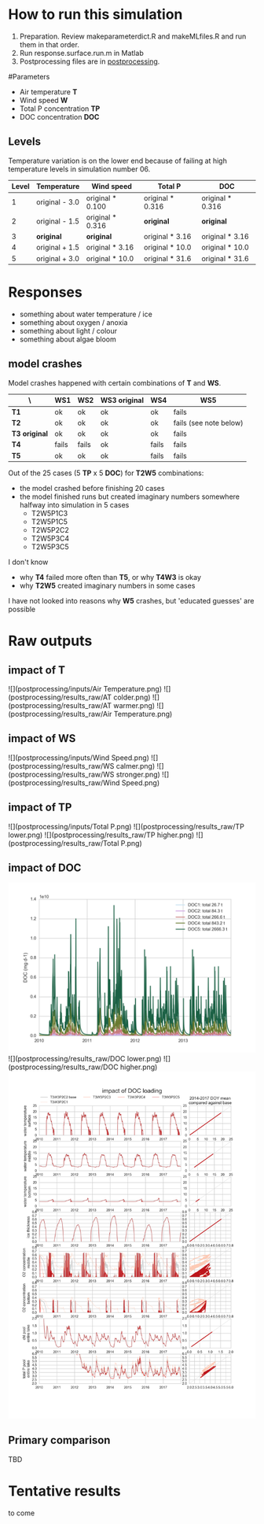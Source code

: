 # How to run this simulation

1. Preparation. Review makeparameterdict.R and makeMLfiles.R and run
   them in that order.
1. Run response.surface.run.m in Matlab
1. Postprocessing files are in [postprocessing](postprocessing).

#Parameters

* Air temperature **T**
* Wind speed **W**
* Total P concentration **TP**
* DOC concentration **DOC**

## Levels

Temperature variation is on the lower end because of failing at high
temperature levels in simulation number 06. 

Level | Temperature | Wind speed | Total P | DOC
--- | --- | --- | --- | ---
1 | original - 3.0 | original * 0.100 | original * 0.316 | original * 0.316 
2 | original - 1.5 | original * 0.316 | **original** | **original** 
3 | **original** | **original** | original * 3.16 |  original * 3.16 
4 | original + 1.5 | original * 3.16 | original * 10.0 | original * 10.0
5 | original + 3.0 | original * 10.0 | original * 31.6 | original * 31.6

# Responses

* something about water temperature / ice
* something about oxygen / anoxia
* something about light / colour
* something about algae bloom

## model crashes

Model crashes happened with certain combinations of **T** and **WS**.

\ | **WS1** | **WS2** | **WS3 original** | **WS4** | **WS5** 
--- | --- | --- | --- | --- | ---
**T1** | ok | ok | ok | ok | fails
**T2** | ok | ok | ok | ok | fails (see note below) 
**T3 original** | ok | ok | ok | ok | fails
**T4** | fails | fails | ok | fails | fails
**T5** | ok | ok | ok | fails | fails

Out of the 25 cases (5 **TP** x 5 **DOC**) for **T2W5** combinations:
- the model crashed before finishing 20 cases 
- the model finished runs but created imaginary numbers somewhere
  halfway into simulation in 5 cases
  - T2W5P1C3 
  - T2W5P1C5 
  - T2W5P2C2 
  - T2W5P3C4 
  - T2W5P3C5

I don't know
- why **T4** failed more often than **T5**, or why **T4W3** is okay
- why **T2W5** created imaginary numbers in some cases

I have not looked into reasons why **W5** crashes, but 'educated
guesses' are possible

# Raw outputs

## impact of **T**

![](postprocessing/inputs/Air Temperature.png) 
![](postprocessing/results_raw/AT colder.png) 
![](postprocessing/results_raw/AT warmer.png) 
![](postprocessing/results_raw/Air Temperature.png) 

## impact of **WS**

![](postprocessing/inputs/Wind Speed.png) 
![](postprocessing/results_raw/WS calmer.png) 
![](postprocessing/results_raw/WS stronger.png) 
![](postprocessing/results_raw/Wind Speed.png) 

## impact of **TP**

![](postprocessing/inputs/Total P.png) 
![](postprocessing/results_raw/TP lower.png) 
![](postprocessing/results_raw/TP higher.png) 
![](postprocessing/results_raw/Total P.png) 

## impact of **DOC**

![](postprocessing/inputs/DOC.png) 
![](postprocessing/results_raw/DOC lower.png) 
![](postprocessing/results_raw/DOC higher.png) 
![](postprocessing/results_raw/DOC.png) 




## Primary comparison

TBD

# Tentative results

to come
